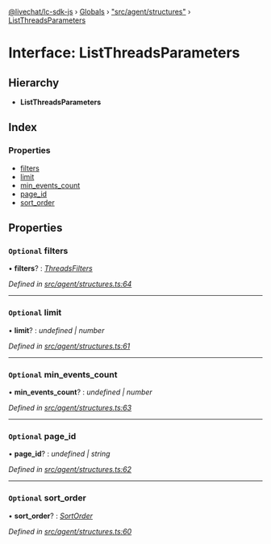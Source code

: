 [@livechat/lc-sdk-js](../README.md) › [Globals](../globals.md) › ["src/agent/structures"](../modules/_src_agent_structures_.md) › [ListThreadsParameters](_src_agent_structures_.listthreadsparameters.md)

# Interface: ListThreadsParameters

## Hierarchy

* **ListThreadsParameters**

## Index

### Properties

* [filters](_src_agent_structures_.listthreadsparameters.md#optional-filters)
* [limit](_src_agent_structures_.listthreadsparameters.md#optional-limit)
* [min_events_count](_src_agent_structures_.listthreadsparameters.md#optional-min_events_count)
* [page_id](_src_agent_structures_.listthreadsparameters.md#optional-page_id)
* [sort_order](_src_agent_structures_.listthreadsparameters.md#optional-sort_order)

## Properties

### `Optional` filters

• **filters**? : *[ThreadsFilters](_src_agent_structures_.threadsfilters.md)*

*Defined in [src/agent/structures.ts:64](https://github.com/livechat/lc-sdk-js/blob/de56f05/src/agent/structures.ts#L64)*

___

### `Optional` limit

• **limit**? : *undefined | number*

*Defined in [src/agent/structures.ts:61](https://github.com/livechat/lc-sdk-js/blob/de56f05/src/agent/structures.ts#L61)*

___

### `Optional` min_events_count

• **min_events_count**? : *undefined | number*

*Defined in [src/agent/structures.ts:63](https://github.com/livechat/lc-sdk-js/blob/de56f05/src/agent/structures.ts#L63)*

___

### `Optional` page_id

• **page_id**? : *undefined | string*

*Defined in [src/agent/structures.ts:62](https://github.com/livechat/lc-sdk-js/blob/de56f05/src/agent/structures.ts#L62)*

___

### `Optional` sort_order

• **sort_order**? : *[SortOrder](../enums/_src_objects_index_.sortorder.md)*

*Defined in [src/agent/structures.ts:60](https://github.com/livechat/lc-sdk-js/blob/de56f05/src/agent/structures.ts#L60)*
